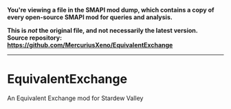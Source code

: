**You're viewing a file in the SMAPI mod dump, which contains a copy of every open-source SMAPI mod
for queries and analysis.**

**This is _not_ the original file, and not necessarily the latest version.**  
**Source repository: https://github.com/MercuriusXeno/EquivalentExchange**

----

# EquivalentExchange
An Equivalent Exchange mod for Stardew Valley 
